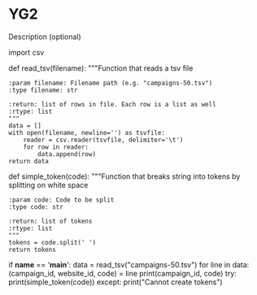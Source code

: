# YG2
Description (optional)

import csv


def read_tsv(filename):
    """Function that reads a tsv file

    :param filename: Filename path (e.g. "campaigns-50.tsv")
    :type filename: str

    :return: list of rows in file. Each row is a list as well
    :rtype: list
    """
    data = []
    with open(filename, newline='') as tsvfile:
        reader = csv.reader(tsvfile, delimiter='\t')
        for row in reader:
            data.append(row)
    return data


def simple_token(code):
    """Function that breaks string into tokens by splitting on white space

    :param code: Code to be split
    :type code: str

    :return: list of tokens
    :rtype: list
    """
    tokens = code.split(' ')
    return tokens


if __name__ == '__main__':
    data = read_tsv("campaigns-50.tsv")
    for line in data:
        (campaign_id, website_id, code) = line
        print(campaign_id, code)
        try:
            print(simple_token(code))
        except:
            print("Cannot create tokens")
